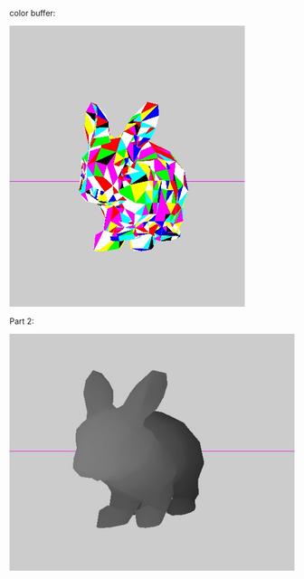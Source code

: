 color buffer: 

![alt text](https://github.com/HaifaGraphicsCourses/computergraphics2021-eitan-and-hadar/blob/master/color_buffer.jpeg?raw=true)

Part 2:

![alt text](https://github.com/HaifaGraphicsCourses/computergraphics2021-eitan-and-hadar/blob/master/oo.jpeg?raw=true)

